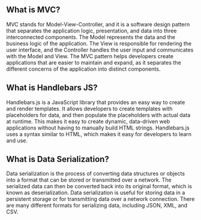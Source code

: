 ## What is MVC? ##

MVC stands for Model-View-Controller, and it is a software design pattern that separates the application logic, presentation, and data into three interconnected components. The Model represents the data and the business logic of the application. The View is responsible for rendering the user interface, and the Controller handles the user input and communicates with the Model and View. The MVC pattern helps developers create applications that are easier to maintain and expand, as it separates the different concerns of the application into distinct components.

## What is Handlebars JS? ##

Handlebars.js is a JavaScript library that provides an easy way to create and render templates. It allows developers to create templates with placeholders for data, and then populate the placeholders with actual data at runtime. This makes it easy to create dynamic, data-driven web applications without having to manually build HTML strings. Handlebars.js uses a syntax similar to HTML, which makes it easy for developers to learn and use.

## What is Data Serialization? ##

Data serialization is the process of converting data structures or objects into a format that can be stored or transmitted over a network. The serialized data can then be converted back into its original format, which is known as deserialization. Data serialization is useful for storing data in a persistent storage or for transmitting data over a network connection. There are many different formats for serializing data, including JSON, XML, and CSV.